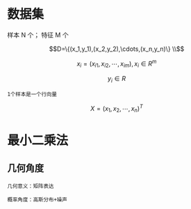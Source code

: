 # 数据集

样本 N 个； 特征 M 个

$$D=\{(x_1,y_1),(x_2,y_2),\cdots,(x_n,y_n)\} \\$$

$$x_i = (x_{i1},x_{i2},\cdots,x_{im}) ,   x_i \in R^m$$

$$y_i \in R$$

```
1个样本是一个行向量
```

$$X = (x_1,x_2,\cdots,x_n)^T $$



# 最小二乘法

## 几何角度

```
几何意义：矩阵表达

概率角度：高斯分布+噪声
```



